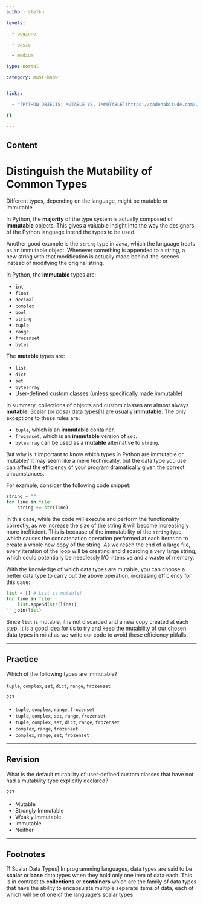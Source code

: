 ```yaml
---
author: stefkn

levels:

  - beginner

  - basic

  - medium

type: normal

category: must-know


links:

  - '[PYTHON OBJECTS: MUTABLE VS. IMMUTABLE](https://codehabitude.com/2013/12/24/python-objects-mutable-vs-immutable/){website}'

{}

---
```

## Content
# Distinguish the Mutability of Common Types

Different types, depending on the language, might be mutable or immutable.

In Python, the **majority** of the type system is actually composed of **immutable** objects. This gives a valuable insight into the way the designers of the Python language intend the types to be used.

Another good example is the `string` type in Java, which the language treats as an immutable object. Whenever something is appended to a string, a new string with that modification is actually made behind-the-scenes instead of modifying the original string.

In Python, the **immutable** types are:

 - `int`
 - `float`
 - `decimal`
 - `complex`
 - `bool`
 - `string`
 - `tuple`
 - `range`
 - `frozenset`
 - `bytes`

The **mutable** types are:

 - `list`
 - `dict`
 - `set`
 - `bytearray`
 - User-defined custom classes (unless specifically made immutable)

In summary, collections of objects and custom classes are almost always **mutable**. Scalar (or *base*) data types[1] are usually **immutable**. The only exceptions to these rules are:

  - `tuple`, which is an **immutable** container.
  - `frozenset`, which is an **immutable** version of `set`.
  - `bytearray` can be used as a **mutable** alternative to `string`.

But why is it important to know which types in Python are immutable or mutable? It may seem like a mere technicality, but the data type you use can affect the efficiency of your program dramatically given the correct circumstances.

For example, consider the following code snippet:

```Python
string = ""
for line in file:
    string += str(line)
```

In this case, while the code will execute and perform the functionality correctly, as we increase the size of the string it will become increasingly more inefficient. This is because of the immutability of the `string` type, which causes the concatenation operation performed at each iteration to create a whole new copy of the string. As we reach the end of a large file, every iteration of the loop will be creating and discarding a very large string, which could potentially be needlessly I/O intensive and a waste of memory.

With the knowledge of which data types are mutable, you can choose a better data type to carry out the above operation, increasing efficiency for this case:

```Python
list = [] # List is mutable!
for line in file:
    list.append(str(line))
"".join(list)
```

Since `list` is mutable, it is not discarded and a new copy created at each step. It is a good idea for us to try and keep the mutability of our chosen data types in mind as we write our code to avoid these efficiency pitfalls.

---
## Practice

Which of the following types are immutable?

`tuple`, `complex`, `set`, `dict`, `range`, `frozenset`

???


* `tuple`, `complex`, `range`, `frozenset`
* `tuple`, `complex`, `set`, `range`, `frozenset`
* `tuple`, `complex`, `set`, `dict`, `range`, `frozenset`
* `complex`, `range`, `frozenset`
* `complex`, `range`, `set`, `frozenset`

---
## Revision

What is the default mutability of user-defined custom classes that have not had a mutability type explicitly declared?

???


* Mutable
* Strongly Immutable
* Weakly Immutable
* Immutable
* Neither

---
## Footnotes
[1:Scalar Data Types]
In programming languages, data types are said to be **scalar** or **base** data types when they hold only one item of data each. This is in contrast to **collections** or **containers** which are the family of data types that have the ability to encapsulate multiple separate items of data, each of which will be of one of the language's scalar types.
